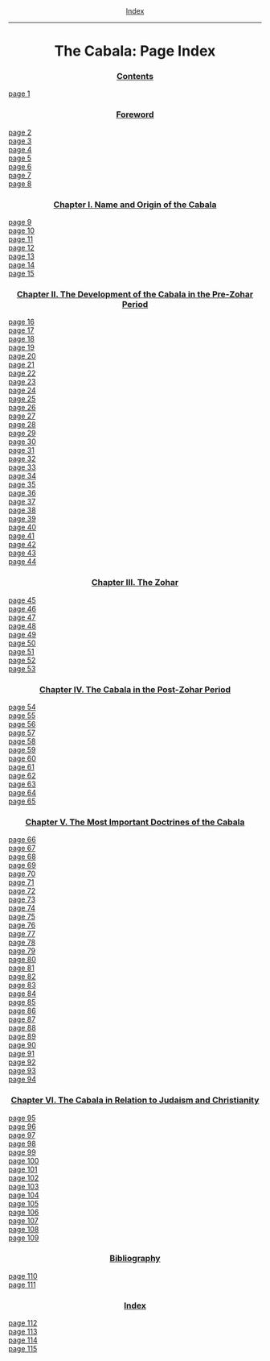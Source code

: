 <body>
 <center><a href="index.htm">Index</a></center><hr>
 <h1 align="CENTER">The Cabala: Page Index</h1>
 <h3 align="CENTER"><a href="cab01.htm">Contents</a></h3>
 <a href="cab01.htm#page_1">page 1</a><br>
 <h3 align="CENTER"><a href="cab02.htm">Foreword</a></h3>
 <a href="cab02.htm#page_2">page 2</a><br>
 <a href="cab02.htm#page_3">page 3</a><br>
 <a href="cab02.htm#page_4">page 4</a><br>
 <a href="cab02.htm#page_5">page 5</a><br>
 <a href="cab02.htm#page_6">page 6</a><br>
 <a href="cab02.htm#page_7">page 7</a><br>
 <a href="cab02.htm#page_8">page 8</a><br>
 <h3 align="CENTER"><a href="cab03.htm">Chapter I. Name and Origin of the Cabala</a></h3>
 <a href="cab03.htm#page_9">page 9</a><br>
 <a href="cab03.htm#page_10">page 10</a><br>
 <a href="cab03.htm#page_11">page 11</a><br>
 <a href="cab03.htm#page_12">page 12</a><br>
 <a href="cab03.htm#page_13">page 13</a><br>
 <a href="cab03.htm#page_14">page 14</a><br>
 <a href="cab03.htm#page_15">page 15</a><br>
 <h3 align="CENTER"><a href="cab04.htm">Chapter II. The Development of the Cabala in the Pre-Zohar Period</a></h3>
 <a href="cab04.htm#page_16">page 16</a><br>
 <a href="cab04.htm#page_17">page 17</a><br>
 <a href="cab04.htm#page_18">page 18</a><br>
 <a href="cab04.htm#page_19">page 19</a><br>
 <a href="cab04.htm#page_20">page 20</a><br>
 <a href="cab04.htm#page_21">page 21</a><br>
 <a href="cab04.htm#page_22">page 22</a><br>
 <a href="cab04.htm#page_23">page 23</a><br>
 <a href="cab04.htm#page_24">page 24</a><br>
 <a href="cab04.htm#page_25">page 25</a><br>
 <a href="cab04.htm#page_26">page 26</a><br>
 <a href="cab04.htm#page_27">page 27</a><br>
 <a href="cab04.htm#page_28">page 28</a><br>
 <a href="cab04.htm#page_29">page 29</a><br>
 <a href="cab04.htm#page_30">page 30</a><br>
 <a href="cab04.htm#page_31">page 31</a><br>
 <a href="cab04.htm#page_32">page 32</a><br>
 <a href="cab04.htm#page_33">page 33</a><br>
 <a href="cab04.htm#page_34">page 34</a><br>
 <a href="cab04.htm#page_35">page 35</a><br>
 <a href="cab04.htm#page_36">page 36</a><br>
 <a href="cab04.htm#page_37">page 37</a><br>
 <a href="cab04.htm#page_38">page 38</a><br>
 <a href="cab04.htm#page_39">page 39</a><br>
 <a href="cab04.htm#page_40">page 40</a><br>
 <a href="cab04.htm#page_41">page 41</a><br>
 <a href="cab04.htm#page_42">page 42</a><br>
 <a href="cab04.htm#page_43">page 43</a><br>
 <a href="cab04.htm#page_44">page 44</a><br>
 <h3 align="CENTER"><a href="cab05.htm">Chapter III. The Zohar</a></h3>
 <a href="cab05.htm#page_45">page 45</a><br>
 <a href="cab05.htm#page_46">page 46</a><br>
 <a href="cab05.htm#page_47">page 47</a><br>
 <a href="cab05.htm#page_48">page 48</a><br>
 <a href="cab05.htm#page_49">page 49</a><br>
 <a href="cab05.htm#page_50">page 50</a><br>
 <a href="cab05.htm#page_51">page 51</a><br>
 <a href="cab05.htm#page_52">page 52</a><br>
 <a href="cab05.htm#page_53">page 53</a><br>
 <h3 align="CENTER"><a href="cab06.htm">Chapter IV. The Cabala in the Post-Zohar Period</a></h3>
 <a href="cab06.htm#page_54">page 54</a><br>
 <a href="cab06.htm#page_55">page 55</a><br>
 <a href="cab06.htm#page_56">page 56</a><br>
 <a href="cab06.htm#page_57">page 57</a><br>
 <a href="cab06.htm#page_58">page 58</a><br>
 <a href="cab06.htm#page_59">page 59</a><br>
 <a href="cab06.htm#page_60">page 60</a><br>
 <a href="cab06.htm#page_61">page 61</a><br>
 <a href="cab06.htm#page_62">page 62</a><br>
 <a href="cab06.htm#page_63">page 63</a><br>
 <a href="cab06.htm#page_64">page 64</a><br>
 <a href="cab06.htm#page_65">page 65</a><br>
 <h3 align="CENTER"><a href="cab07.htm">Chapter V. The Most Important Doctrines of the Cabala</a></h3>
 <a href="cab07.htm#page_66">page 66</a><br>
 <a href="cab07.htm#page_67">page 67</a><br>
 <a href="cab07.htm#page_68">page 68</a><br>
 <a href="cab07.htm#page_69">page 69</a><br>
 <a href="cab07.htm#page_70">page 70</a><br>
 <a href="cab07.htm#page_71">page 71</a><br>
 <a href="cab07.htm#page_72">page 72</a><br>
 <a href="cab07.htm#page_73">page 73</a><br>
 <a href="cab07.htm#page_74">page 74</a><br>
 <a href="cab07.htm#page_75">page 75</a><br>
 <a href="cab07.htm#page_76">page 76</a><br>
 <a href="cab07.htm#page_77">page 77</a><br>
 <a href="cab07.htm#page_78">page 78</a><br>
 <a href="cab07.htm#page_79">page 79</a><br>
 <a href="cab07.htm#page_80">page 80</a><br>
 <a href="cab07.htm#page_81">page 81</a><br>
 <a href="cab07.htm#page_82">page 82</a><br>
 <a href="cab07.htm#page_83">page 83</a><br>
 <a href="cab07.htm#page_84">page 84</a><br>
 <a href="cab07.htm#page_85">page 85</a><br>
 <a href="cab07.htm#page_86">page 86</a><br>
 <a href="cab07.htm#page_87">page 87</a><br>
 <a href="cab07.htm#page_88">page 88</a><br>
 <a href="cab07.htm#page_89">page 89</a><br>
 <a href="cab07.htm#page_90">page 90</a><br>
 <a href="cab07.htm#page_91">page 91</a><br>
 <a href="cab07.htm#page_92">page 92</a><br>
 <a href="cab07.htm#page_93">page 93</a><br>
 <a href="cab07.htm#page_94">page 94</a><br>
 <h3 align="CENTER"><a href="cab08.htm">Chapter VI. The Cabala in Relation to Judaism and Christianity</a></h3>
 <a href="cab08.htm#page_95">page 95</a><br>
 <a href="cab08.htm#page_96">page 96</a><br>
 <a href="cab08.htm#page_97">page 97</a><br>
 <a href="cab08.htm#page_98">page 98</a><br>
 <a href="cab08.htm#page_99">page 99</a><br>
 <a href="cab08.htm#page_100">page 100</a><br>
 <a href="cab08.htm#page_101">page 101</a><br>
 <a href="cab08.htm#page_102">page 102</a><br>
 <a href="cab08.htm#page_103">page 103</a><br>
 <a href="cab08.htm#page_104">page 104</a><br>
 <a href="cab08.htm#page_105">page 105</a><br>
 <a href="cab08.htm#page_106">page 106</a><br>
 <a href="cab08.htm#page_107">page 107</a><br>
 <a href="cab08.htm#page_108">page 108</a><br>
 <a href="cab08.htm#page_109">page 109</a><br>
 <h3 align="CENTER"><a href="cab09.htm">Bibliography</a></h3>
 <a href="cab09.htm#page_110">page 110</a><br>
 <a href="cab09.htm#page_111">page 111</a><br>
 <h3 align="CENTER"><a href="cab10.htm">Index</a></h3>
 <a href="cab10.htm#page_112">page 112</a><br>
 <a href="cab10.htm#page_113">page 113</a><br>
 <a href="cab10.htm#page_114">page 114</a><br>
 <a href="cab10.htm#page_115">page 115</a><br>
 </body>